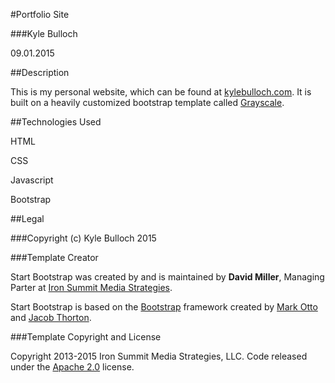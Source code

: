 #Portfolio Site

###Kyle Bulloch

09.01.2015

##Description

This is my personal website, which can be found at [kylebulloch.com](http://kylebulloch.com).  It is built on a heavily customized bootstrap template called [Grayscale](http://startbootstrap.com/template-overviews/grayscale/).

##Technologies Used

HTML

CSS

Javascript

Bootstrap

##Legal

###Copyright (c) Kyle Bulloch 2015

###Template Creator

Start Bootstrap was created by and is maintained by **David Miller**, Managing Parter at [Iron Summit Media Strategies](http://www.ironsummitmedia.com/).

Start Bootstrap is based on the [Bootstrap](http://getbootstrap.com/) framework created by [Mark Otto](https://twitter.com/mdo) and [Jacob Thorton](https://twitter.com/fat).

###Template Copyright and License

Copyright 2013-2015 Iron Summit Media Strategies, LLC. Code released under the [Apache 2.0](https://github.com/IronSummitMedia/startbootstrap-grayscale/blob/gh-pages/LICENSE) license.
